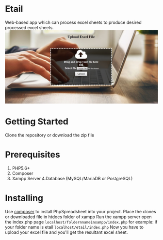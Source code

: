 # Etail
Web-based app which can process excel sheets to produce desired processed excel sheets.
![Sample](index.jpg)
# Getting Started
Clone the repository or download the zip file
# Prerequisites
1. PHP5.6+
2. Composer
3. Xampp Server
4.Database (MySQL/MariaDB or PostgreSQL)
# Installing
Use [composer](https://getcomposer.org/) to install PhpSpreadsheet into your project.
Place the clones or downloaded file in htdocs folder of xampp 
Run the xampp server
open the index.php page
`localhost/foldernnameinxampp/index.php`
for example: if your folder name is etail
`localhost/etail/index.php`
Now you have to upload your excel file and you'll get the resultant excel sheet.
